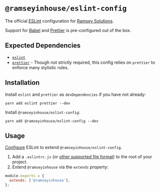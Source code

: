 # `@ramseyinhouse/eslint-config`

The official [ESLint](https://eslint.org/) configuration for [Ramsey Solutions](https://ramseyinhouse.com/).

Support for [Babel](https://www.npmjs.com/package/@babel/eslint-parser) and [Prettier](https://www.npmjs.com/package/prettier-eslint) is pre-configured out of the box.

## Expected Dependencies

- [`eslint`](https://www.npmjs.com/package/eslint)
- [`prettier`](https://www.npmjs.com/package/prettier) - Though not strictly required, this config relies on `prettier` to enforce many stylistic rules.

## Installation

Install `eslint` and `prettier` as `devDependencies` if you have not already:

```
yarn add eslint prettier --dev
```

Install `@ramseyinhouse/eslint-config`:

```
yarn add @ramseyinhouse/eslint-config --dev
```

## Usage

[Configure](https://eslint.org/docs/user-guide/configuring/) ESLint to extend `@ramseyinhouse/eslint-config`.

1. Add a `.eslintrc.js` (or [other supported file format](https://eslint.org/docs/user-guide/configuring#configuration-file-formats)) to the root of your project.
2. Extend `@ramseyinhouse` via the `extends` property:

```js
module.exports = {
  extends: ['@ramseyinhouse'],
};
```
